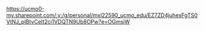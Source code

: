 https://ucmo0-my.sharepoint.com/:v:/g/personal/mxl22590_ucmo_edu/EZ7ZD4juhexFgTS0VtNJ_pIBtvCeIt2ci1VDQTN9Ub8OPw?e=OGmsjW
